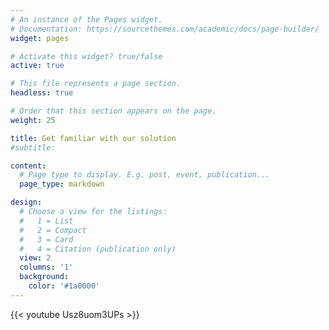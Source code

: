 ```yaml
---
# An instance of the Pages widget.
# Documentation: https://sourcethemes.com/academic/docs/page-builder/
widget: pages

# Activate this widget? true/false
active: true

# This file represents a page section.
headless: true

# Order that this section appears on the page.
weight: 25

title: Get familiar with our solution
#subtitle:

content:
  # Page type to display. E.g. post, event, publication...
  page_type: markdown

design:
  # Choose a view for the listings:
  #   1 = List
  #   2 = Compact
  #   3 = Card
  #   4 = Citation (publication only)
  view: 2
  columns: '1'
  background: 
    color: '#1a0000'
---
```

{{< youtube Usz8uom3UPs >}}